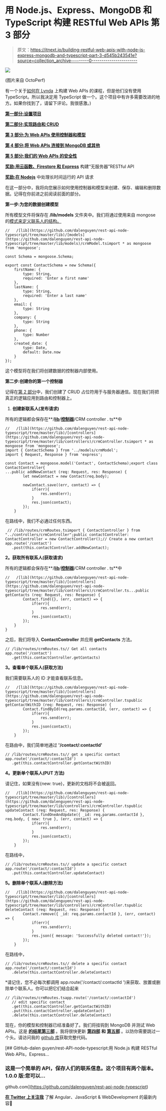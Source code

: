 # 用 Node.js、Express、MongoDB 和 TypeScript 构建 RESTful Web APIs 第 3 部分

> 原文：<https://itnext.io/building-restful-web-apis-with-node-js-express-mongodb-and-typescript-part-3-d545b243541e?source=collection_archive---------0----------------------->

![](img/6f6e6758220da47de8657a6864fa0ea9.png)

(图片来自 OctoPerf)

有一个关于[如何在 Lynda](https://www.lynda.com/Node-js-tutorials/Next-steps/633869/671263-4.html) 上构建 Web APIs 的课程，但是他们没有使用 TypeScript。所以我决定用 TypeScript 做一个。这个项目中有许多需要改进的地方。如果你找到了，请留下评论。我很感激。)

[**第一部分:设置项目**](https://medium.com/@dalenguyen/building-restful-web-apis-with-node-js-express-mongodb-and-typescript-part-1-2-195bdaf129cf)

[**第二部分:实现路由和 CRUD**](https://medium.com/@dalenguyen/building-restful-web-apis-with-node-js-express-mongodb-and-typescript-part-2-98c34e3513a2)

[**第 3 部分:为 Web APIs 使用控制器和模型**](https://medium.com/@dalenguyen/building-restful-web-apis-with-node-js-express-mongodb-and-typescript-part-3-d545b243541e)

[**第 4 部分:将 Web APIs 连接到 MongoDB 或其他**](https://medium.com/@dalenguyen/building-restful-web-apis-with-node-js-express-mongodb-and-typescript-part-4-954c8c059cd4)

[**第 5 部分:我们的 Web APIs 的安全性**](https://medium.com/@dalenguyen/building-restful-web-apis-with-node-js-express-mongodb-and-typescript-part-5-a80e5a7f03db)

[**奖励:用云函数、Firestore 和 Express**](/building-a-serverless-restful-api-with-cloud-functions-firestore-and-express-f917a305d4e6) 构建“无服务器”RESTful API

[**奖励:在 Nodejs**](/handling-long-running-api-requests-in-nodejs-403bd566d47) 中处理长时间运行的 API 请求

在这一部分中，我将向您展示如何使用控制器和模型来创建、保存、编辑和删除数据。记得在你前进之前阅读前面的部分。

**第一步:为您的数据创建模型**

所有模型文件将保存在 **/lib/models** 文件夹中。我们将通过使用来自 mongose 的[模式来定义联系人的结构。](http://mongoosejs.com/docs/guide.html)

```
//   /[lib](https://github.com/dalenguyen/rest-api-node-typescript/tree/master/lib)/[models](https://github.com/dalenguyen/rest-api-node-typescript/tree/master/lib/models)/crmModel.tsimport * as mongoose from 'mongoose';

const Schema = mongoose.Schema;

export const ContactSchema = new Schema({
    firstName: {
        type: String,
        required: 'Enter a first name'
    },
    lastName: {
        type: String,
        required: 'Enter a last name'
    },
    email: {
        type: String            
    },
    company: {
        type: String            
    },
    phone: {
        type: Number            
    },
    created_date: {
        type: Date,
        default: Date.now
    }
});
```

这个模型将在我们将创建数据的控制器内部使用。

**第二步:创建你的第一个控制器**

记得在[第 2 部分](/building-restful-web-apis-with-node-js-express-mongodb-and-typescript-part-2-98c34e3513a2)中，我们创建了 CRUD 占位符用于与服务器通信。现在我们将把真正的逻辑应用到路由和控制器上。

1.  **创建新联系人(发布请求)**

所有的逻辑都会保存在**/**[**lib**](https://github.com/dalenguyen/rest-api-node-typescript/tree/master/lib)**/**[**控制器**](https://github.com/dalenguyen/rest-api-node-typescript/tree/master/lib/controllers)**/CRM controller . ts**中

```
//   /[lib](https://github.com/dalenguyen/rest-api-node-typescript/tree/master/lib)/[controllers](https://github.com/dalenguyen/rest-api-node-typescript/tree/master/lib/controllers)/crmController.tsimport * as mongoose from 'mongoose';
import { ContactSchema } from '../models/crmModel';
import { Request, Response } from 'express';

const Contact = mongoose.model('Contact', ContactSchema);export class ContactController{
...public addNewContact (req: Request, res: Response) {                
        let newContact = new Contact(req.body);

        newContact.save((err, contact) => {
            if(err){
                res.send(err);
            }    
            res.json(contact);
        });
    }
```

在路线中，我们不必通过任何东西。

```
 // /lib/routes/crmRoutes.tsimport { ContactController } from "../controllers/crmController";public contactController: ContactController = new ContactController();// Create a new contact
app.route('/contact')
   .post(this.contactController.addNewContact);
```

**2。获取所有联系人(获取请求)**

所有的逻辑都会保存在**/**[**lib**](https://github.com/dalenguyen/rest-api-node-typescript/tree/master/lib)**/**[**控制器**](https://github.com/dalenguyen/rest-api-node-typescript/tree/master/lib/controllers)**/CRM controller . ts**中

```
//   /[lib](https://github.com/dalenguyen/rest-api-node-typescript/tree/master/lib)/[controllers](https://github.com/dalenguyen/rest-api-node-typescript/tree/master/lib/controllers)/crmController.ts...public getContacts (req: Request, res: Response) {           
        Contact.find({}, (err, contact) => {
            if(err){
                res.send(err);
            }
            res.json(contact);
        });
    }
}
```

之后，我们将导入 **ContactController** 并应用 **getContacts** 方法。

```
// /lib/routes/crmRoutes.ts// Get all contacts
app.route('/contact')
   .get(this.contactController.getContacts)
```

**3。查看单个联系人(获取方法)**

我们需要联系人的 ID 才能查看联系信息。

```
//   /[lib](https://github.com/dalenguyen/rest-api-node-typescript/tree/master/lib)/[controllers](https://github.com/dalenguyen/rest-api-node-typescript/tree/master/lib/controllers)/crmController.tspublic getContactWithID (req: Request, res: Response) {           
        Contact.findById(req.params.contactId, (err, contact) => {
            if(err){
                res.send(err);
            }
            res.json(contact);
        });
    }
```

在路由中，我们简单地通过 **'/contact/:contactId'**

```
// /lib/routes/crmRoutes.ts// get a specific contact
app.route('/contact/:contactId')
   .get(this.contactController.getContactWithID)
```

**4。更新单个联系人(PUT 方法)**

请记住，如果没有{new: true}，更新的文档将不会被返回。

```
//   /[lib](https://github.com/dalenguyen/rest-api-node-typescript/tree/master/lib)/[controllers](https://github.com/dalenguyen/rest-api-node-typescript/tree/master/lib/controllers)/crmController.tspublic updateContact (req: Request, res: Response) {           
        Contact.findOneAndUpdate({ _id: req.params.contactId }, req.body, { new: true }, (err, contact) => {
            if(err){
                res.send(err);
            }
            res.json(contact);
        });
    }
```

在路线中，

```
// /lib/routes/crmRoutes.ts// update a specific contact
app.route('/contact/:contactId')
   .put(this.contactController.updateContact)
```

**5。删除单个联系人(删除方法)**

```
//   /[lib](https://github.com/dalenguyen/rest-api-node-typescript/tree/master/lib)/[controllers](https://github.com/dalenguyen/rest-api-node-typescript/tree/master/lib/controllers)/crmController.tspublic deleteContact (req: Request, res: Response) {           
        Contact.remove({ _id: req.params.contactId }, (err, contact) => {
            if(err){
                res.send(err);
            }
            res.json({ message: 'Successfully deleted contact!'});
        });
    }
```

在路线中，

```
// /lib/routes/crmRoutes.ts// delete a specific contact
app.route('/contact/:contactId')
   .delete(this.contactController.deleteContact)
```

*请记住，您不必每次都调用 app.route('/contact/:contactId ')来获取、放置或删除单个联系人。你可以把它们结合起来

```
// /lib/routes/crmRoutes.tsapp.route('/contact/:contactId')
   // edit specific contact
   .get(this.contactController.getContactWithID)
   .put(this.contactController.updateContact)
   .delete(this.contactController.deleteContact)
```

现在，你的模型和控制器已经准备好了。我们将挂钩到 MongoDB 并测试 Web APIs。这是 [**的结尾第三部**](https://medium.com/@dalenguyen/building-restful-web-apis-with-node-js-express-mongodb-and-typescript-part-3-d545b243541e) 。我将很快更新 [**第四部**](https://medium.com/@dalenguyen/building-restful-web-apis-with-node-js-express-mongodb-and-typescript-part-4-954c8c059cd4) **和** [**第五部**](https://medium.com/@dalenguyen/building-restful-web-apis-with-node-js-express-mongodb-and-typescript-part-5-a80e5a7f03db) 。以防你需要跳过一个头。请访问我的 [github 库](https://github.com/dalenguyen/rest-api-node-typescript)获取完整代码。

[](https://github.com/dalenguyen/rest-api-node-typescript) [## GitHub-dalen guyen/rest-API-node-typescript:用 Node.js 构建 RESTful Web APIs，Express…

### 这是一个简单的 API，保存人们的联系信息。这个项目有两个版本。1.0.0 版:您可以…

github.com](https://github.com/dalenguyen/rest-api-node-typescript) 

[**在 Twitter 上关注我**](https://twitter.com/dale_nguyen) 了解 Angular、JavaScript & WebDevelopment 的最新内容👐